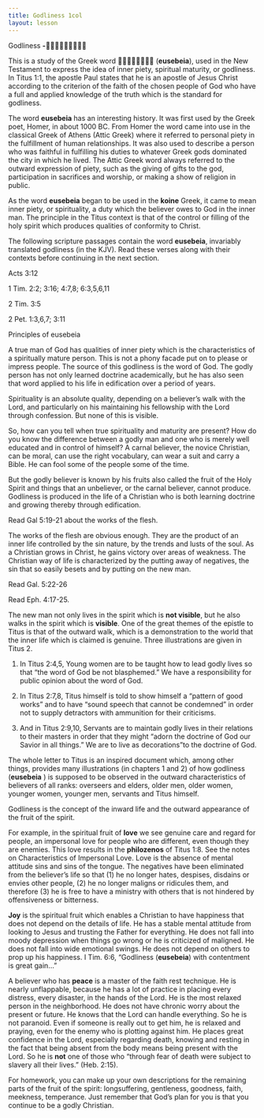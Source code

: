 ```yaml
---
title: Godliness 1col 
layout: lesson
---
```



Godliness **-**

This is a study of the Greek word  (**eusebeia**), used in the
New Testament to express the idea of inner piety, spiritual maturity, or
godliness. In Titus 1:1, the apostle Paul states that he is an apostle
of Jesus Christ according to the criterion of the faith of the chosen
people of God who have a full and applied knowledge of the truth which
is the standard for godliness.

The word **eusebeia** has an interesting history. It was first used by
the Greek poet, Homer, in about 1000 BC. From Homer the word came into
use in the classical Greek of Athens (Attic Greek) where it referred to
personal piety in the fulfillment of human relationships. It was also
used to describe a person who was faithful in fulfilling his duties to
whatever Greek gods dominated the city in which he lived. The Attic
Greek word always referred to the outward expression of piety, such as
the giving of gifts to the god, participation in sacrifices and worship,
or making a show of religion in public.

As the word **eusebeia** began to be used in the **koine** Greek, it
came to mean inner piety, or spirituality, a duty which the believer
owes to God in the inner man. The principle in the Titus context is that
of the control or filling of the holy spirit which produces qualities of
conformity to Christ.

The following scripture passages contain the word **eusebeia**,
invariably translated godliness (in the KJV). Read these verses along
with their contexts before continuing in the next section.

Acts 3:12

1 Tim. 2:2; 3:16; 4:7,8; 6:3,5,6,11

2 Tim. 3:5

2 Pet. 1:3,6,7; 3:11

Principles of eusebeia

A true man of God has qualities of inner piety which is the
characteristics of a spiritually mature person. This is not a phony
facade put on to please or impress people. The source of this godliness
is the word of God. The godly person has not only learned doctrine
academically, but he has also seen that word applied to his life in
edification over a period of years.

Spirituality is an absolute quality, depending on a believer’s walk with
the Lord, and particularly on his maintaining his fellowship with the
Lord through confession. But none of this is visible.

So, how can you tell when true spirituality and maturity are present?
How do you know the difference between a godly man and one who is merely
well educated and in control of himself? A carnal believer, the novice
Christian, can be moral, can use the right vocabulary, can wear a suit
and carry a Bible. He can fool some of the people some of the time.

But the godly believer is known by his fruits also called the fruit of
the Holy Spirit and things that an unbeliever, or the carnal believer,
cannot produce. Godliness is produced in the life of a Christian who is
both learning doctrine and growing thereby through edification.

Read Gal 5:19-21 about the works of the flesh.

The works of the flesh are obvious enough. They are the product of an
inner life controlled by the sin nature, by the trends and lusts of the
soul. As a Christian grows in Christ, he gains victory over areas of
weakness. The Christian way of life is characterized by the putting away
of negatives, the sin that so easily besets and by putting on the new
man.

Read Gal. 5:22-26

Read Eph. 4:17-25.

The new man not only lives in the spirit which is **not visible**, but
he also walks in the spirit which is **visible**. One of the great
themes of the epistle to Titus is that of the outward walk, which is a
demonstration to the world that the inner life which is claimed is
genuine. Three illustrations are given in Titus 2.

1. In Titus 2:4,5, Young women are to be taught how to lead godly lives
so that “the word of God be not blasphemed.” We have a responsibility
for public opinion about the word of God.

2. In Titus 2:7,8, Titus himself is told to show himself a “pattern of
good works” and to have “sound speech that cannot be condemned” in order
not to supply detractors with ammunition for their criticisms.

3. And in Titus 2:9,10, Servants are to maintain godly lives in their
relations to their masters in order that they might “adorn the doctrine
of God our Savior in all things.” We are to live as decorations”to the
doctrine of God.

The whole letter to Titus is an inspired document which, among other
things, provides many illustrations (in chapters 1 and 2) of how
godliness (**eusebeia** ) is supposed to be observed in the outward
characteristics of believers of all ranks: overseers and elders, older
men, older women, younger women, younger men, servants and Titus
himself.

Godliness is the concept of the inward life and the outward appearance
of the fruit of the spirit.

For example, in the spiritual fruit of **love** we see genuine care and
regard for people, an impersonal love for people who are different, even
though they are enemies. This love results in the **philozenos** of
Titus 1:8. See the notes on Characteristics of Impersonal Love. Love is
the absence of mental attitude sins and sins of the tongue. The
negatives have been eliminated from the believer’s life so that (1) he
no longer hates, despises, disdains or envies other people, (2) he no
longer maligns or ridicules them, and therefore (3) he is free to have a
ministry with others that is not hindered by offensiveness or
bitterness.

**Joy** is the spiritual fruit which enables a Christian to have
happiness that does not depend on the details of life. He has a stable
mental attitude from looking to Jesus and trusting the Father for
everything. He does not fall into moody depression when things go wrong
or he is criticized of maligned. He does not fall into wide emotional
swings. He does not depend on others to prop up his happiness. I Tim.
6:6, “Godliness (**eusebeia**) with contentment is great gain…”

A believer who has **peace** is a master of the faith rest technique. He
is nearly unflappable, because he has a lot of practice in placing every
distress, every disaster, in the hands of the Lord. He is the most
relaxed person in the neighborhood. He does not have chronic worry about
the present or future. He knows that the Lord can handle everything. So
he is not paranoid. Even if someone is really out to get him, he is
relaxed and praying, even for the enemy who is plotting against him. He
places great confidence in the Lord, especially regarding death, knowing
and resting in the fact that being absent from the body means being
present with the Lord. So he is **not** one of those who “through fear
of death were subject to slavery all their lives.” (Heb. 2:15).

For homework, you can make up your own descriptions for the remaining
parts of the fruit of the spirit: longsuffering, gentleness, goodness,
faith, meekness, temperance. Just remember that God’s plan for you is
that you continue to be a godly Christian.

